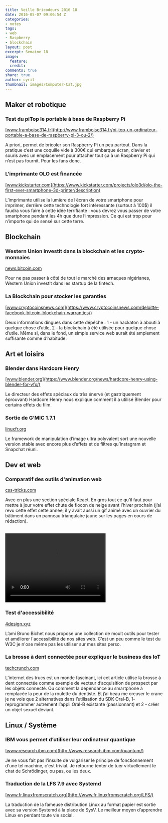 ```yaml
---
title: Veille Bricodeurs 2016 18
date: 2016-05-07 09:06:54 Z
categories:
- notes
tags:
- web
- Raspberry
- blockchain
layout: post
excerpt: Semaine 18
image:
  feature: 
  credit: 
comments: true
share: true
author: cyril
thumbnail: images/Computer-Cat.jpg
---
```


## Maker et robotique

### Test du piTop le portable à base de Raspberry Pi
[www.framboise314.fr](http://www.framboise314.fr/pi-top-un-ordinateur-portable-a-base-de-raspberry-pi-3-ou-2/)

A priori, permet de bricoler son Raspberry Pi un peu partout. Dans la pratique c’est une coquille vide à 300€ qui embarque écran, clavier et souris avec un emplacement pour attacher tout ça à un Raspberry Pi qui n’est pas fournit. Pour les fans donc.

### L’imprimante OLO est financée
[www.kickstarter.com](https://www.kickstarter.com/projects/olo3d/olo-the-first-ever-smartphone-3d-printer/description)

L’imprimante utilise la lumière de l’écran de votre smartphone pour imprimer, derrière cette technologie fort intéressante (surtout à 100$) il faudra vous faire à cette idée terrifiante :  vous devrez vous passer de votre smartphone pendant les 4h que dure l’impression. Ce qui est trop pour n’importe qui de sensé sur cette terre.

## Blockchain

### Western Union investit dans la blockchain et les crypto-monnaies
[news.bitcoin.com](https://news.bitcoin.com/western-union-invests-dcg/)

Pour ne pas passer à côté de tout le marché des arnaques nigérianes, Western Union investit dans les startup de la fintech.

### La Blockchain pour stocker les garanties
[www.cryptocoinsnews.com](https://www.cryptocoinsnews.com/deloitte-facebook-bitcoin-blockchain-warranties/)

Deux informations dingues dans cette dépêche : 1 - un hackaton à abouti à quelque chose d’utile, 2 - la blockchain à été utilisée pour quelque chose d’utile. Même si, dans le fond, un simple service web aurait été amplement suffisante comme d’habitude.

## Art et loisirs

### Blender dans Hardcore Henry
[www.blender.org](https://www.blender.org/news/hardcore-henry-using-blender-for-vfx/)

Le directeur des effets spéciaux du très énervé (et gastriquement éprouvant) Hardcore Henry nous explique comment il a utilisé Blender pour certains effets du film.

### Sortie de G’MIC 1.7.1
[linuxfr.org](http://linuxfr.org/news/g-mic-1-7-1-quand-les-fleurs-bourgeonnent-les-filtres-d-images-foisonnent)

Le framework de manipulation d’image ultra polyvalent sort une nouvelle version stable avec encore plus d’effets et de filtres qu’Instagram et Snapchat réuni. 

## Dev et web

### Comparatif des outils d'animation web
[css-tricks.com](https://css-tricks.com/comparison-animation-technologies/)

Avec en plus une section spéciale React. En gros tout ce qu’il faut pour mettre à jour votre effet chute de flocon de neige avant l’hiver prochain (j’ai revu cette effet cette année, il y avait aussi un gif animé avec un ouvrier du bâtiment dans un panneau triangulaire jaune sur les pages en cours de rédaction).

<br/>
<video width="320" height="220" controls>
  <source src="{{ site.url }}/images/animationsVeille18.webm" type="video/webm">
Your browser does not support the video tag.
</video>

### Test d'accessibilité
[4design.xyz](http://4design.xyz/outils-en-ligne-pour-verifier-accessibilite-de-votre-site-web)

L’ami Bruno Bichet nous propose une collection de moult outils pour tester et améliorer l'accessibilité de nos sites web. C’est un peu comme le test du W3C je n'ose même pas les utiliser sur mes sites perso.

### La brosse à dent connectée pour expliquer le business des IoT
[techcrunch.com](http://techcrunch.com/2016/04/12/what-can-a-toothbrush-teach-us-about-iot-business-models/)

L’internet des trucs est un monde fascinant, ici cet article utilise la brosse à dent connectée comme exemple de vecteur d’acquisition de prospect par les objets connecté. Ou comment la dépendance au smartphone à remplacée la peur de la roulette du dentiste. Et j’ai beau me creuser le crane je ne vois que 2 alternatives dans l’utilisation du SDK Oral-B, 1- reprogrammer autrement l’appli Oral-B existante (passionnant) et 2 - créer un objet sexuel déviant. 

## Linux / Système

### IBM vous permet d’utiliser leur ordinateur quantique
[www.research.ibm.com](http://www.research.ibm.com/quantum/)

Je ne vous fait pas l'insulte de vulgariser le principe de fonctionnement d'une tel machine, c'est trivial.
Je retourne tenter de tuer virtuellement le chat de Schrödinger, ou pas, ou les deux.

### Traduction de la LFS 7.9 avec Systemd
[www.fr.linuxfromscratch.org](http://www.fr.linuxfromscratch.org/LFS/)

La traduction de la fameuse distribution Linux au format papier est sortie avec sa version Systemd à la place de SysV. Le meilleur moyen d’apprendre Linux en perdant toute vie social.
